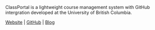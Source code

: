 ClassPortal is a lightweight course management system with GitHub intergration developed at the University of British Columbia.

[Website][website] | [GitHub][github] | [Blog][read]

[website]: <https://ubc-classportal.firebaseapp.com>
[github]: <https://github.com/mksarge/classportal>
[read]: </posts/scaling-classportal>
